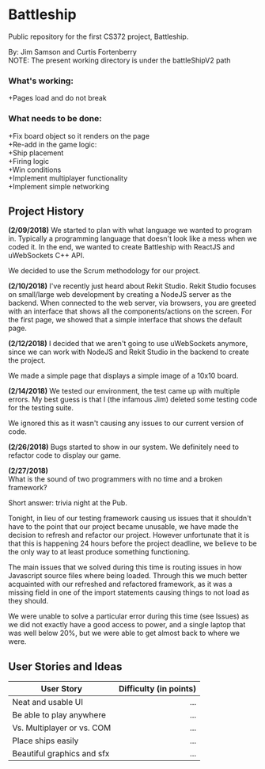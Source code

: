 # Battleship
Public repository for the first CS372 project, Battleship.

By: Jim Samson and Curtis Fortenberry  
NOTE: The present working directory is under the battleShipV2 path

### What's working:
  +Pages load and do not break  

### What needs to be done:
  +Fix board object so it renders on the page  
  +Re-add in the game logic:  
    +Ship placement  
    +Firing logic  
    +Win conditions  
  +Implement multiplayer functionality  
  +Implement simple networking  


## Project History

**(2/09/2018)**
We started to plan with what language we wanted to program in. Typically a programming language that doesn't look like a mess when we coded it. In the end, we wanted to create Battleship with ReactJS and uWebSockets C++ API. 

We decided to use the Scrum methodology for our project. 

**(2/10/2018)**
I've recently just heard about Rekit Studio. Rekit Studio focuses on small/large web development by creating a NodeJS server as the backend. When connected to the web server, via browsers, you are greeted with an interface that shows all the components/actions on the screen. For the first page, we showed that a simple interface that shows the default page.

**(2/12/2018)**
I decided that we aren't going to use uWebSockets anymore, since we can work with NodeJS and Rekit Studio in the backend to create the project.

We made a simple page that displays a simple image of a 10x10 board.

**(2/14/2018)**
We tested our environment, the test came up with multiple errors. My best guess is that I (the infamous Jim) deleted some testing code for the testing suite. 

We ignored this as it wasn't causing any issues to our current version of code. 

**(2/26/2018)**
Bugs started to show in our system. We definitely need to refactor code to display our game. 

**(2/27/2018)**  
What is the sound of two programmers with no time and a broken framework?

Short answer: trivia night at the Pub.

Tonight, in lieu of our testing framework causing us issues that it shouldn't have to the point that our project became unusable, we have made the decision to refresh and refactor our project. However unfortunate that it is that this is happening 24 hours before the project deadline, we believe to be the only way to at least produce something functioning.

The main issues that we solved during this time is routing issues in how Javascript source files where being loaded. Through this we much better acquainted with our refreshed and refactored framework, as it was a missing field in one of the import statements causing things to not load as they should.

We were unable to solve a particular error during this time (see Issues) as we did not exactly have a good access to power, and a single laptop that was well below 20%, but we were able to get almost back to where we were.


## User Stories and Ideas
| User Story        | Difficulty (in points)  |
| ------------- | -----:|
| Neat and usable UI | ... |
| Be able to play anywhere | ... |
| Vs. Multiplayer or vs. COM | ... |
| Place ships easily | ... |
| Beautiful graphics and sfx  | ... |
